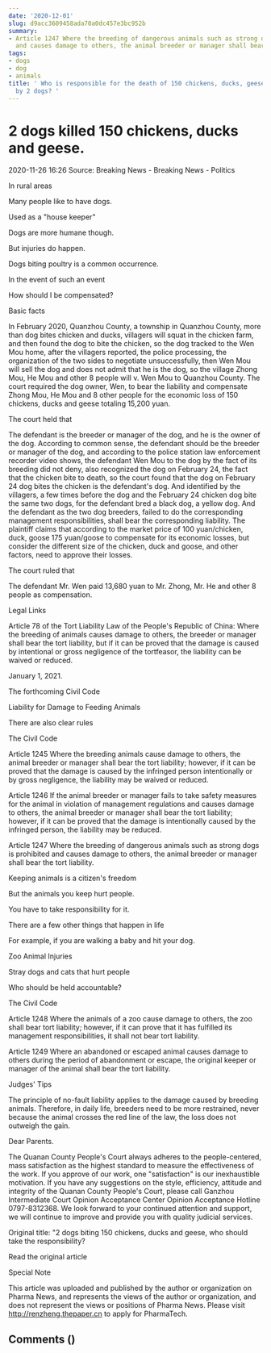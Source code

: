 ```yaml
---
date: '2020-12-01'
slug: d9acc3609458ada70a0dc457e3bc952b
summary:
- Article 1247 Where the breeding of dangerous animals such as strong dogs is prohibited
  and causes damage to others, the animal breeder or manager shall bear the tort liability.
tags:
- dogs
- dog
- animals
title: ' Who is responsible for the death of 150 chickens, ducks, geese and ducks
  by 2 dogs? '
---
```


 # 2 dogs killed 150 chickens, ducks and geese.

2020-11-26 16:26 Source: Breaking News - Breaking News - Politics

In rural areas

Many people like to have dogs.

Used as a "house keeper"

Dogs are more humane though.

But injuries do happen.

Dogs biting poultry is a common occurrence.

In the event of such an event

How should I be compensated?

Basic facts

In February 2020, Quanzhou County, a township in Quanzhou County, more than dog bites chicken and ducks, villagers will squat in the chicken farm, and then found the dog to bite the chicken, so the dog tracked to the Wen Mou home, after the villagers reported, the police processing, the organization of the two sides to negotiate unsuccessfully, then Wen Mou will sell the dog and does not admit that he is the dog, so the village Zhong Mou, He Mou and other 8 people will v. Wen Mou to Quanzhou County. The court required the dog owner, Wen, to bear the liability and compensate Zhong Mou, He Mou and 8 other people for the economic loss of 150 chickens, ducks and geese totaling 15,200 yuan.

The court held that

The defendant is the breeder or manager of the dog, and he is the owner of the dog. According to common sense, the defendant should be the breeder or manager of the dog, and according to the police station law enforcement recorder video shows, the defendant Wen Mou to the dog by the fact of its breeding did not deny, also recognized the dog on February 24, the fact that the chicken bite to death, so the court found that the dog on February 24 dog bites the chicken is the defendant's dog. And identified by the villagers, a few times before the dog and the February 24 chicken dog bite the same two dogs, for the defendant bred a black dog, a yellow dog. And the defendant as the two dog breeders, failed to do the corresponding management responsibilities, shall bear the corresponding liability. The plaintiff claims that according to the market price of 100 yuan/chicken, duck, goose 175 yuan/goose to compensate for its economic losses, but consider the different size of the chicken, duck and goose, and other factors, need to approve their losses.

The court ruled that

The defendant Mr. Wen paid 13,680 yuan to Mr. Zhong, Mr. He and other 8 people as compensation.

Legal Links

Article 78 of the Tort Liability Law of the People's Republic of China: Where the breeding of animals causes damage to others, the breeder or manager shall bear the tort liability, but if it can be proved that the damage is caused by intentional or gross negligence of the tortfeasor, the liability can be waived or reduced.

January 1, 2021.

The forthcoming Civil Code

Liability for Damage to Feeding Animals

There are also clear rules

The Civil Code

Article 1245 Where the breeding animals cause damage to others, the animal breeder or manager shall bear the tort liability; however, if it can be proved that the damage is caused by the infringed person intentionally or by gross negligence, the liability may be waived or reduced.

Article 1246
If the animal breeder or manager fails to take safety measures for the animal in violation of management regulations and causes damage to others, the animal breeder or manager shall bear the tort liability; however, if it can be proved that the damage is intentionally caused by the infringed person, the liability may be reduced.

Article 1247 Where the breeding of dangerous animals such as strong dogs is prohibited and causes damage to others, the animal breeder or manager shall bear the tort liability.

Keeping animals is a citizen's freedom

But the animals you keep hurt people.

You have to take responsibility for it.

There are a few other things that happen in life

For example, if you are walking a baby and hit your dog.

Zoo Animal Injuries

Stray dogs and cats that hurt people

Who should be held accountable?

The Civil Code

Article 1248 Where the animals of a zoo cause damage to others, the zoo shall bear tort liability; however, if it can prove that it has fulfilled its management responsibilities, it shall not bear tort liability.

Article 1249 Where an abandoned or escaped animal causes damage to others during the period of abandonment or escape, the original keeper or manager of the animal shall bear the tort liability.

Judges' Tips

The principle of no-fault liability applies to the damage caused by breeding animals. Therefore, in daily life, breeders need to be more restrained, never because the animal crosses the red line of the law, the loss does not outweigh the gain.

Dear Parents.

The Quanan County People's Court always adheres to the people-centered, mass satisfaction as the highest standard to measure the effectiveness of the work. If you approve of our work, one "satisfaction" is our inexhaustible motivation. If you have any suggestions on the style, efficiency, attitude and integrity of the Quanan County People's Court, please call Ganzhou Intermediate Court Opinion Acceptance Center Opinion Acceptance Hotline 0797-8312368. We look forward to your continued attention and support, we will continue to improve and provide you with quality judicial services.

Original title: "2 dogs biting 150 chickens, ducks and geese, who should take the responsibility?

Read the original article

Special Note

This article was uploaded and published by the author or organization on Pharma News, and represents the views of the author or organization, and does not represent the views or positions of Pharma News. Please visit http://renzheng.thepaper.cn to apply for PharmaTech.

## Comments ()

 
        